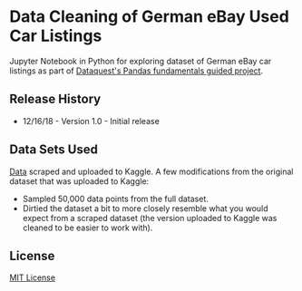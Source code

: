 # Data Cleaning of German eBay Used Car Listings
Jupyter Notebook in Python for exploring dataset of German eBay car listings as part of [Dataquest's Pandas fundamentals guided project](https://www.dataquest.io/course/pandas-fundamentals).

## Release History
* 12/16/18 - Version 1.0 - Initial release

## Data Sets Used
[Data](https://www.kaggle.com/orgesleka/used-cars-database/data) scraped and uploaded to Kaggle. A few modifications from the original dataset that was uploaded to Kaggle:

* Sampled 50,000 data points from the full dataset.
* Dirtied the dataset a bit to more closely resemble what you would expect from a scraped dataset (the version uploaded to Kaggle was cleaned to be easier to work with).

## License
[MIT License](https://opensource.org/licenses/MIT)
